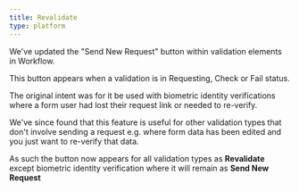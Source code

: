 ```yaml
---
title: Revalidate
type: platform
---
```


We've updated the "Send New Request" button within validation elements in Workflow.

This button appears when a validation is in Requesting, Check or Fail status.

The original intent was for it be used with biometric identity verifications where a form user had lost their request link or needed to re-verify.

We've since found that this feature is useful for other validation types that don't involve sending a request e.g. where form data has been edited and you just want to re-verify that data.

As such the button now appears for all validation types as **Revalidate** except biometric identity verification where it will remain as **Send New Request**